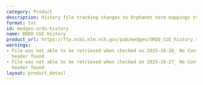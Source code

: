 ```yaml
---
category: Product
description: History file tracking changes to Orphanet term mappings to CUIs
format: txt
id: medgen.ordo-history
name: ORDO CUI History
product_url: https://ftp.ncbi.nlm.nih.gov/pub/medgen/ORDO_CUI_history.txt
warnings:
- File was not able to be retrieved when checked on 2025-10-28_ No Content-Length
  header found
- File was not able to be retrieved when checked on 2025-10-27_ No Content-Length
  header found
layout: product_detail
---
```

